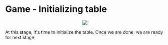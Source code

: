 # Game - Initializing table
<p align=center><img src="https://github.com/Ericmas001/BluffinMuffin.Protocol/blob/master/Documentation/Activities/Protocol.Game.Init.png"></p>

At this stage, it's time to initialize the table. Once we are done, we are ready for next stage